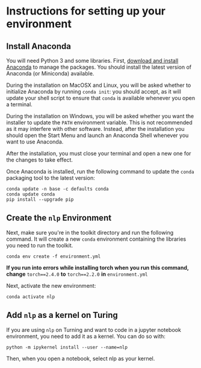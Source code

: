 # Instructions for setting up your environment 

## Install Anaconda

You will need Python 3 and some libraries. First, [download and install
Anaconda](https://www.anaconda.com/download) to manage the packages. You
should install the latest version of Anaconda (or Miniconda) available.

During the installation on MacOSX and Linux, you will be asked whether to
initialize Anaconda by running `conda init`: you should accept, as it will
update your shell script to ensure that `conda` is available whenever you open a
terminal.  

During the installation on Windows, you will be asked whether you
want the installer to update the `PATH` environment variable. This is not
recommended as it may interfere with other software. Instead, after the
installation you should open the Start Menu and launch an Anaconda Shell
whenever you want to use Anaconda.

After the installation, you must close your terminal and open a new
one for the changes to take effect.

Once Anaconda is installed, run the following command to update
the `conda` packaging tool to the latest version:

    conda update -n base -c defaults conda
    conda update conda 
    pip install --upgrade pip

## Create the `nlp` Environment

Next, make sure you're in the toolkit directory and run the following command.
It will create a new `conda` environment containing the libraries you need to
run the toolkit.  

    conda env create -f environment.yml

**If you run into errors while installing torch when you run this command, change** `torch==2.4.0` **to** `torch==2.2.0`  **in** `environment.yml` 

Next, activate the new environment:

    conda activate nlp

## Add `nlp` as a kernel on Turing

If you are using `nlp` on Turning and want to code in a jupyter notebook
environment, you need to add it as a kernel. You can do so with: 

    python -m ipykernel install --user --name=nlp 

Then, when you open a notebook, select nlp as your kernel.
